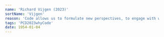 ```yaml
---
name: 'Richard Vijgen (2023)'
sortName: 'Vijgen'
reason: 'Code allows us to formulate new perspectives, to engage with worlds too small, too big, too fast or too slow for us to observe. It allows us to connect with a world beyond our senses.'
tags: 'PCD2023whyCode'
date: 1954-01-04
---
```


